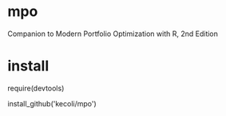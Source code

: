 # mpo
Companion to Modern Portfolio Optimization with R, 2nd Edition

# install

require(devtools)

install_github('kecoli/mpo')
